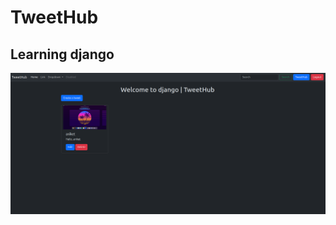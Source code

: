 # TweetHub

## Learning django

![TweetHub](https://github.com/aniketpatidar/TweetHub/blob/main/media/photos/Screenshot%20from%202024-06-22%2011-05-10.png)
